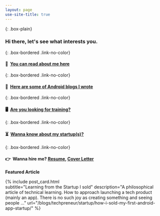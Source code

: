 ```yaml
---
layout: page
use-site-title: true
---
```

<!-- If I do not apply any class here, theme is taking it as heading which we want to avoid  -->

{: .box-plain}
### Hi there, let's see what interests you.

{: .box-bordered .link-no-color}
#### 👱 &nbsp;[You can read about me here](/aboutme)

{: .box-bordered .link-no-color}
#### 📖 &nbsp;[Here are some of Android blogs I wrote](/blogs/android)


{: .box-bordered .link-no-color}
#### 🖥 &nbsp;[Are you looking for training?](/training)


{: .box-bordered .link-no-color}
#### ⏳ &nbsp;[Wanna know about my startup(s)?](/blogs/techpreneur/startup/intro_startup_and_techpreneur/)

{: .box-bordered .link-no-color}
#### 👉 &nbsp;Wanna hire me? [Resume](/hireme), [Cover Letter](/cover-letter)

**Featured Article**

{% include post_card.html 	
subtitle="Learning from the Startup I sold" 
description="A philosophical article of technical learning. How to approach launching a tech product (mainly an app). There is no such joy as creating something and seeing people ..."
url="/blogs/techpreneur/startup/how-i-sold-my-first-android-app-startup/"
%}


